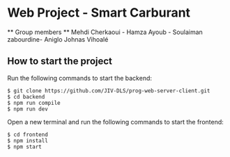# Web Project - Smart Carburant
** Group members **
Mehdi Cherkaoui - Hamza Ayoub - Soulaiman zabourdine- Aniglo Johnas Vihoalé


## How to start the project
Run the following commands to start the backend:

    $ git clone https://github.com/JIV-DLS/prog-web-server-client.git
    $ cd backend
    $ npm run compile
    $ npm run dev
    
Open a new terminal and run the following commands to start the frontend:

    $ cd frontend
    $ npm install
    $ npm start



